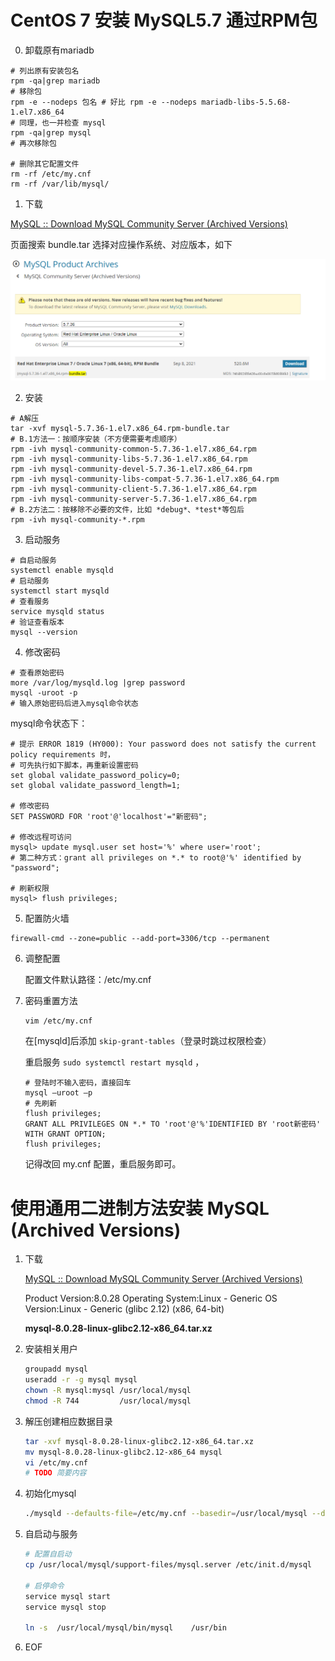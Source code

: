# CentOS 7  安装 MySQL5.7 通过RPM包

0. 卸载原有mariadb

```shell
# 列出原有安装包名
rpm -qa|grep mariadb
# 移除包
rpm -e --nodeps 包名 # 好比 rpm -e --nodeps mariadb-libs-5.5.68-1.el7.x86_64
# 同理，也一并检查 mysql
rpm -qa|grep mysql
# 再次移除包

# 删除其它配置文件
rm -rf /etc/my.cnf
rm -rf /var/lib/mysql/
```

1. 下载

[MySQL :: Download MySQL Community Server (Archived Versions)](https://downloads.mysql.com/archives/community/)

页面搜索 bundle.tar 选择对应操作系统、对应版本，如下 

![image-20220404205320362](CentOS7-MySQL57.assets/image-20220404205320362.png)

2. 安装

```shell
# A解压
tar -xvf mysql-5.7.36-1.el7.x86_64.rpm-bundle.tar
# B.1方法一：按顺序安装（不方便需要考虑顺序）
rpm -ivh mysql-community-common-5.7.36-1.el7.x86_64.rpm
rpm -ivh mysql-community-libs-5.7.36-1.el7.x86_64.rpm
rpm -ivh mysql-community-devel-5.7.36-1.el7.x86_64.rpm
rpm -ivh mysql-community-libs-compat-5.7.36-1.el7.x86_64.rpm
rpm -ivh mysql-community-client-5.7.36-1.el7.x86_64.rpm
rpm -ivh mysql-community-server-5.7.36-1.el7.x86_64.rpm
# B.2方法二：按移除不必要的文件，比如 *debug*、*test*等包后
rpm -ivh mysql-community-*.rpm
```

3. 启动服务

```shell
# 自启动服务
systemctl enable mysqld
# 启动服务
systemctl start mysqld
# 查看服务
service mysqld status
# 验证查看版本
mysql --version
```

4. 修改密码

```shell
# 查看原始密码
more /var/log/mysqld.log |grep password
mysql -uroot -p
# 输入原始密码后进入mysql命令状态
```

mysql命令状态下：

```mysql
# 提示 ERROR 1819 (HY000): Your password does not satisfy the current policy requirements 时，
# 可先执行如下脚本，再重新设置密码
set global validate_password_policy=0;
set global validate_password_length=1;

# 修改密码
SET PASSWORD FOR 'root'@'localhost'="新密码";

# 修改远程可访问
mysql> update mysql.user set host='%' where user='root';
# 第二种方式：grant all privileges on *.* to root@'%' identified by "password";

# 刷新权限
mysql> flush privileges;

```

5. 配置防火墙

```shell
firewall-cmd --zone=public --add-port=3306/tcp --permanent
```

6. 调整配置

   配置文件默认路径：/etc/my.cnf

7. 密码重置方法

   ```shell
   vim /etc/my.cnf
   ```

   在[mysqld]后添加 `skip-grant-tables`（登录时跳过权限检查）

   重启服务 `sudo systemctl restart mysqld` ，

   ```shell
   # 登陆时不输入密码，直接回车
   mysql –uroot –p    
   # 先刷新
   flush privileges;
   GRANT ALL PRIVILEGES ON *.* TO 'root'@'%'IDENTIFIED BY 'root新密码' WITH GRANT OPTION;
   flush privileges;
   ```

   记得改回 my.cnf 配置，重启服务即可。

# 使用通用二进制方法安装 MySQL (Archived Versions)

1. 下载

   [MySQL :: Download MySQL Community Server (Archived Versions)](https://downloads.mysql.com/archives/community/)

   Product Version:8.0.28
   Operating System:Linux - Generic
   OS Version:Linux - Generic (glibc 2.12) (x86, 64-bit)

   **mysql-8.0.28-linux-glibc2.12-x86_64.tar.xz**

2. 安装相关用户

   ```sh
   groupadd mysql
   useradd -r -g mysql mysql 
   chown -R mysql:mysql /usr/local/mysql
   chmod -R 744         /usr/local/mysql
   ```

3. 解压创建相应数据目录

   ```sh
   tar -xvf mysql-8.0.28-linux-glibc2.12-x86_64.tar.xz
   mv mysql-8.0.28-linux-glibc2.12-x86_64 mysql
   vi /etc/my.cnf
   # TODO 简要内容
   
   
   ```

4. 初始化mysql

   ```sh
   ./mysqld --defaults-file=/etc/my.cnf --basedir=/usr/local/mysql --datadir=/usr/local/mysql/data --user=mysql --initialize
   ```

5. 自启动与服务

   ```sh
   # 配置自启动
   cp /usr/local/mysql/support-files/mysql.server /etc/init.d/mysql
   
   # 启停命令
   service mysql start
   service mysql stop
   
   ln -s  /usr/local/mysql/bin/mysql    /usr/bin
   ```

6. EOF
